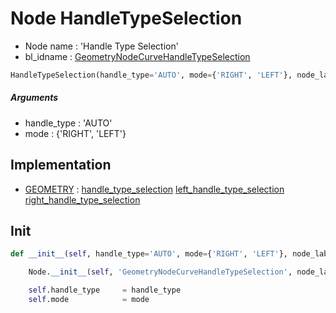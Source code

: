 # Node HandleTypeSelection

- Node name : 'Handle Type Selection'
- bl_idname : [GeometryNodeCurveHandleTypeSelection](https://docs.blender.org/api/current/bpy.types.GeometryNodeCurveHandleTypeSelection.html)


``` python
HandleTypeSelection(handle_type='AUTO', mode={'RIGHT', 'LEFT'}, node_label=None, node_color=None, **kwargs)
```
##### Arguments

- handle_type : 'AUTO'
- mode : {'RIGHT', 'LEFT'}

## Implementation

- [GEOMETRY](/docs/GeoNodes/socket_GEOMETRY.md) : [handle_type_selection](/docs/GeoNodes/socket_GEOMETRY.md#handle_type_selection) [left_handle_type_selection](/docs/GeoNodes/socket_GEOMETRY.md#left_handle_type_selection) [right_handle_type_selection](/docs/GeoNodes/socket_GEOMETRY.md#right_handle_type_selection)

## Init

``` python
def __init__(self, handle_type='AUTO', mode={'RIGHT', 'LEFT'}, node_label=None, node_color=None, **kwargs):

    Node.__init__(self, 'GeometryNodeCurveHandleTypeSelection', node_label=node_label, node_color=node_color, **kwargs)

    self.handle_type     = handle_type
    self.mode            = mode
```

